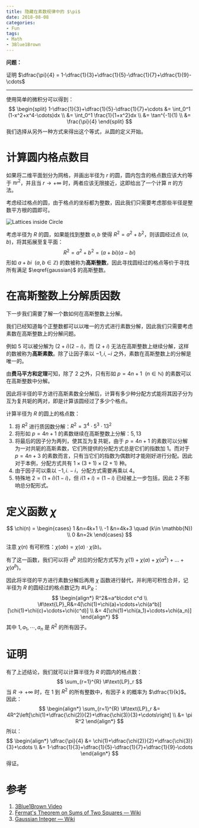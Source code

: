 ```yaml
---
title: 隐藏在素数规律中的 $\pi$
date: 2018-08-08
categories:
- Fun
tags:
- Math
- 3Blue1Brown
---
```


**问题：**

证明 $\dfrac{\pi}{4} = 1-\dfrac{1}{3}+\dfrac{1}{5}-\dfrac{1}{7}+\dfrac{1}{9}-\cdots$

<!--more-->

---

使用简单的微积分可以得到：
$$
\begin{split}
1-\dfrac{1}{3}+\dfrac{1}{5}-\dfrac{1}{7}+\cdots &= \int_0^1 (1-x^2+x^4-\cdots)dx \\
&= \int_0^1 \frac{1}{1+x^2}dx \\
&= \tan^{-1}(1) \\
&= \frac{\pi}{4}
\end{split}
$$
我们选择从另外一种方式来得出这个等式，从圆的定义开始。

# 计算圆内格点数目

如果将二维平面划分为网格，并画出半径为 $r$ 的圆，圆内包含的格点数应该大约等于 $\pi r^2$，并且当 $r\to+\infty$ 时，两者应该无限接近，这即给出了一个计算 $\pi$ 的方法。

考虑经过格点的圆，由于格点的坐标都为整数，因此我们只需要考虑那些半径是整数平方根的圆即可。

![Lattices inside Circle](https://i.imgur.com/LawE19V.png)

考虑半径为 $R$ 的圆，如果能找到整数 $a,b$ 使得 $R^2 = a^2+b^2$，则该圆经过点 $(a,b)$，将其拓展至复平面：
$$
\begin{equation}
\label{gaussian}
R^2 = a^2+b^2 = (a+bi)(a-bi)
\end{equation}
$$
 形如 $a+bi \ \ (a,b\in \mathbb{Z})$ 的数被称为**高斯整数**，因此寻找圆经过的格点等价于寻找所有满足 $\eqref{gaussian}$ 的高斯整数。

# 在高斯整数上分解质因数

下一步我们需要了解一个数如何在高斯整数上分解。

我们已经知道每个正整数都可以以唯一的方式进行素数分解，因此我们只需要考虑素数在高斯整数上的分解问题。

例如 $5$ 可以被分解为 $(2+i)(2-i)$，而 $(2+i)$ 无法在高斯整数上继续分解，这样的数被称为**高斯素数**。除了让因子乘以 $-1,i,-i$ 之外，素数在高斯整数上的分解是唯一的。

由**费马平方和定理**可知，除了 $2$ 之外，只有形如 $p=4n+1\ \ (n\in \mathbb{N})$ 的素数可以在高斯整数中分解。

因此将半径的平方进行高斯素数全分解后，计算有多少种分配方式能将其因子分为互为复共轭的两对，即是计算该圆经过了多少个格点。

计算半径为 $R$ 的圆上的格点数：

1. 将 $R^2$ 进行质因数分解：$R^2=3^4\cdot5^3\cdot13^2$
2. 将形如 $p=4n+1$ 的素数继续在高斯整数上分解：$5,13$
3. 将最后的因子分为两列，使其互为复共轭，由于 $p=4n+1$ 的素数可以分解为一对共轭的高斯素数，它们所提供的分配方式总是它们的指数加 $1$。而对于 $p=4n+3$ 的素数而言，只有当它们的指数为偶数时才能刚好进行分配。因此对于本例，分配方式共有 $1 \times (3+1) \times (2+1)$ 种。
4. 由于因子可以乘以 $-1,i.-i$，分配方式需要再乘以 $4$。
5. 特殊地 $2=(1+i)(1-i)$，但 $i(1+i)=(1-i)$ 已经被上一步包括，因此 $2$ 不影响总分配形式。

# 定义函数 $\chi$

$$
\chi(n) = \begin{cases}
1 &n=4k+1 \\
-1 &n=4k+3 \quad (k\in \mathbb{N}) \\
0 &n=2k
\end{cases}
$$

注意 $\chi(n)$ 有可积性：$\chi(ab) = \chi(a)\cdot\chi(b)$。

有了这一函数，我们可以将 $a^b$ 对应的分配方式写为 $\chi(1)+\chi(a)+\chi(a^2)+\dots+\chi(a^b)$。

因此将半径的平方进行素数分解后再用 $\chi$ 函数进行替代，并利用可积性合并，记半径为 $R$ 的圆经过的格点数记为 $\#\text{LP}_R$：
$$
\begin{align*}
R^2&=a^b\cdot c^d \\
\#\text{LP}_R&=4[\chi(1)+\chi(a)+\cdots+\chi(a^b)][\chi(1)+\chi(c)+\cdots+\chi(c^d)] \\
&= 4[\chi(1)+\chi(a_1)+\cdots+\chi(a_n)]
\end{align*}
$$
其中 $1, a_1, \cdots, a_n$ 是 $R^2$ 的所有因子。

# 证明

有了上述结论，我们就可以计算半径为 $R$ 的圆内的格点数：
$$
\sum_{r=1}^{R} \#\text{LP}_r
$$
当 $R\to+\infty$ 时，在 $1$ 到 $R^2$ 的所有整数中，有因子 $k$ 的概率为 $\dfrac{1}{k}$。因此：
$$
\begin{align*}
\sum_{r=1}^{R} \#\text{LP}_r &= 4R^2\left[\chi(1)+\dfrac{\chi(2)}{2}+\dfrac{\chi(3)}{3}+\cdots\right] \\
&= \pi R^2
\end{align*}
$$
所以：
$$
\begin{align*}
\dfrac{\pi}{4} &= \chi(1)+\dfrac{\chi(2)}{2}+\dfrac{\chi(3)}{3}+\cdots \\
&= 1-\dfrac{1}{3}+\dfrac{1}{5}-\dfrac{1}{7}+\dfrac{1}{9}-\cdots
\end{align*}
$$
得证。

# 参考

1. [3Blue1Brown Video](https://youtu.be/NaL_Cb42WyY)
2. [Fermat's Theorem on Sums of Two Squares — Wiki](https://en.wikipedia.org/wiki/Proofs_of_Fermat%27s_theorem_on_sums_of_two_squares)
3. [Gaussian Integer — Wiki](https://en.wikipedia.org/wiki/Gaussian_integer#Gaussian_primes)
